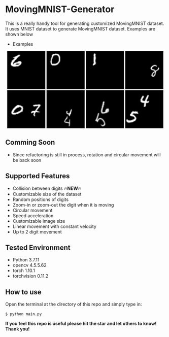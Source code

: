 # MovingMNIST-Generator
This is a really handy tool for generating customized MovingMNIST dataset. It uses MNIST dataset to generate MovingMNIST dataset. Examples are shown below

- Examples
<p align="center">
    <img width="120" src="https://github.com/Eliyas0007/MovingMNIST-Generator/blob/main/examples/vertical_example.gif" alt="Vertivcal Example">
    <img width="120" src="https://github.com/Eliyas0007/MovingMNIST-Generator/blob/main/examples/horizontal_example.gif" alt="Horizontal Example">
    <img width="120" src="https://github.com/Eliyas0007/MovingMNIST-Generator/blob/main/examples/diagonal_example.gif" alt="Diagonal Example">
    <img width="120" src="https://github.com/Eliyas0007/MovingMNIST-Generator/blob/main/examples/circular_1_digit.gif" alt="Circular Example 1">
    <img width="120" src="https://github.com/Eliyas0007/MovingMNIST-Generator/blob/main/examples/circular_2_digits.gif" alt="Circular Example 2">
    <img width="120" src="https://github.com/Eliyas0007/MovingMNIST-Generator/blob/main/examples/rotation_and_zooming_example.gif" alt="zooming example">
    <img width="120" src="https://github.com/Eliyas0007/MovingMNIST-Generator/blob/main/examples/rotation_example.gif" alt="rotation example">
    <img width="120" src="https://github.com/Eliyas0007/MovingMNIST-Generator/blob/main/examples/collision_example.gif" alt="collision example">
    
</p>

## Comming Soon
- Since refactoring is still in process, rotation and circular movement will be back soon


## Supported Features

- Collision between digits 🔥**NEW**🔥
- Customizable size of the dataset
- Random positions of digits
- Zoom-in or zoom-out the digit when it is moving
- Circular movement 
- Speed acceleration 
- Customizable image size
- Linear movement with constant velocity
- Up to 2 digit movement

## Tested Environment

- Python 3.7.11
- opencv 4.5.5.62
- torch 1.10.1
- torchvision 0.11.2

## How to use

Open the terminal at the directory of this repo and simply type in:

```console
$ python main.py
```


**If you feel this repo is useful please hit the star and let others to know! Thank you!**
